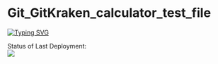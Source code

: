 # Git_GitKraken_calculator_test_file

<!---Пример кода-->
[![Typing SVG](https://readme-typing-svg.herokuapp.com?color=%2336BCF7&lines=Status+of+Last+Deployment:+<br>)](https://git.io/typing-svg)

Status of Last Deployment: <br>
<img src="https://github.com/21092004Goda/Git_GitKraken_calculator_test_file/workflows/Run-tests-on-any-Push-event/badge.svg?branch-master"><br>


